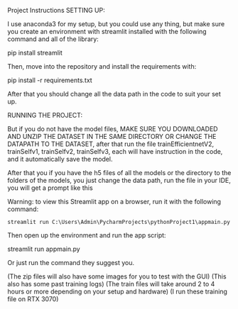 Project Instructions
SETTING UP:

I use anaconda3 for my setup, but you could use any thing, but make sure you create an environment with streamlit installed with the following command and all of the library:

pip install streamlit

Then, move into the repository and install the requirements with:

pip install -r requirements.txt

After that you should change all the data path in the code to suit your set up.


RUNNING THE PROJECT:

But if you do not have the model files, MAKE SURE YOU DOWNLOADED AND UNZIP THE DATASET IN THE SAME DIRECTORY OR CHANGE THE DATAPATH TO THE DATASET, after that run the file trainEfficientnetV2, trainSelfv1, trainSelfv2, trainSelfv3, each will have instruction in the code, and it automatically save the model.

After that you if you have the h5 files of all the models or the directory to the folders of the models, you just change the data path, run the file in your IDE, you will get a prompt like this 

Warning: to view this Streamlit app on a browser, run it with the following
  command:

    streamlit run C:\Users\Admin\PycharmProjects\pythonProject1\appmain.py

Then open up the environment and run the app script:

streamlit run appmain.py

Or just run the command they suggest you.

(The zip files will also have some images for you to test with the GUI)
(This also has some past training logs)
(The train files will take around 2 to 4 hours or more depending on your setup and hardware)
(I run these training file on RTX 3070)
